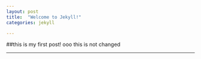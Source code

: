 ```yaml
---
layout: post
title:  "Welcome to Jekyll!"
categories: jekyll

---
```


##this is my first post!
ooo this is not changed
_ _ _

